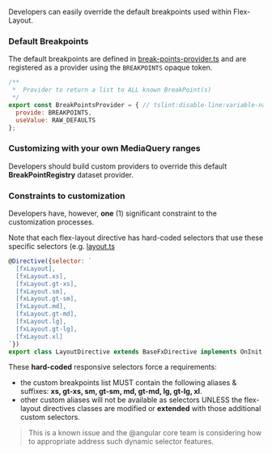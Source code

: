 Developers can easily override the default breakpoints used within Flex-Layout.

### Default Breakpoints

The default breakpoints are defined in [break-points-provider.ts](https://github.com/angular/flex-layout/blob/master/src/lib/media-query/providers/break-points-provider.ts#L15) and are registered as a provider using the `BREAKPOINTS` opaque token.

```js
/**
 *  Provider to return a list to ALL known BreakPoint(s)
 */
export const BreakPointsProvider = { // tslint:disable-line:variable-name
  provide: BREAKPOINTS,
  useValue: RAW_DEFAULTS
};
```

### Customizing with your own MediaQuery ranges

Developers should build custom providers to override this default **BreakPointRegistry** dataset provider.


### Constraints to customization

Developers have, however, **one** (1) significant constraint to the customization processes. 

Note that each flex-layout directive has hard-coded selectors that use these specific selectors (e.g. [layout.ts](https://github.com/angular/flex-layout/blob/master/src/lib/flexbox/api/layout.ts#L34-L45)
```js
@Directive({selector: `
  [fxLayout],
  [fxLayout.xs],
  [fxLayout.gt-xs],
  [fxLayout.sm],
  [fxLayout.gt-sm],
  [fxLayout.md],
  [fxLayout.gt-md],
  [fxLayout.lg],
  [fxLayout.gt-lg],
  [fxLayout.xl]
`})
export class LayoutDirective extends BaseFxDirective implements OnInit, OnChanges, OnDestroy { ... }
```

These **hard-coded** responsive selectors force a requirements:

* the custom breakpoints list MUST contain the following aliases & suffixes: **xs, gt-xs, sm, gt-sm, md, gt-md, lg, gt-lg, xl**.  
* other custom aliases will not be available as selectors UNLESS the flex-layout directives classes are modified or **extended** with those additional custom selectors.

> This is a known issue and the @angular core team is considering how to appropriate address such dynamic selector features.